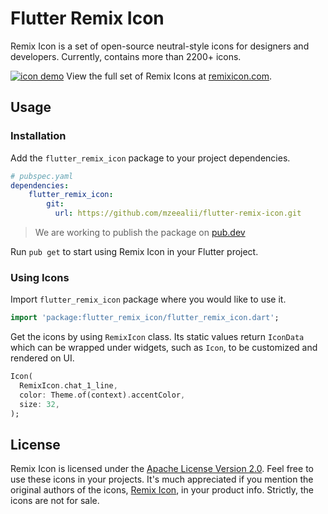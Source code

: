 # Flutter Remix Icon

Remix Icon is a set of open-source neutral-style icons for designers and developers. Currently, contains more than 2200+ icons.

[![icon demo](http://cdn.remixicon.com/preview.svg)](https://remixicon.com)
View the full set of Remix Icons at [remixicon.com](https://remixicon.com).

## Usage

### Installation

Add the `flutter_remix_icon` package to your project dependencies.

```yaml
# pubspec.yaml
dependencies:
    flutter_remix_icon:
        git:
          url: https://github.com/mzeealii/flutter-remix-icon.git

```

>  We are working to publish the package on [pub.dev](https://pub.dev)

Run `pub get` to start using Remix Icon in your Flutter project.

### Using Icons

Import `flutter_remix_icon` package where you would like to use it.

```dart
import 'package:flutter_remix_icon/flutter_remix_icon.dart';

```

Get the icons by using `RemixIcon` class. Its static values return `IconData` which can be wrapped under widgets, such as `Icon`, to be customized and rendered on UI.


```dart
Icon(
  RemixIcon.chat_1_line,
  color: Theme.of(context).accentColor,
  size: 32,
);

```

## License

Remix Icon is licensed under the [Apache License Version 2.0](https://github.com/Remix-Design/remixicon/blob/master/License).  Feel free to use these icons in your projects. It's much appreciated if you mention the original authors of the icons, [Remix Icon](https://remixicon.com), in your product info. Strictly, the icons are not for sale.
